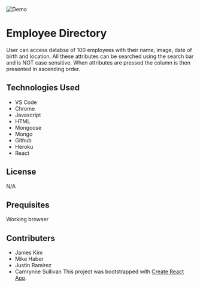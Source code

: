 ![Demo](employee.gif)

# Employee Directory

User can access databse of 100 employees with their name, image, date of birth and location. All these attributes can be searched using the search bar and is NOT case sensitive. When attributes are pressed the column is then presented in ascending order.

## Technologies Used

- VS Code
- Chrome
- Javascript
- HTML
- Mongoose
- Mongo
- Github
- Heroku
- React

## License

N/A

## Prequisites

Working browser

## Contributers

- James Kim
- Mike Haber
- Justin Ramirez
- Camrynne Sullivan
  This project was bootstrapped with [Create React App](https://github.com/facebook/create-react-app).
